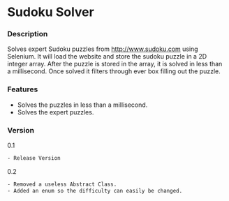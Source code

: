 # Sudoku Solver

### Description
Solves expert Sudoku puzzles from http://www.sudoku.com using Selenium. 
It will load the website and store the sudoku puzzle in a 2D integer array. 
After the puzzle is stored in the array, it is solved in less than a millisecond. 
Once solved it filters through ever box filling out the puzzle.

### Features
* Solves the puzzles in less than a millisecond.
* Solves the expert puzzles.

### Version
0.1
```sh
- Release Version
```
0.2
```sh
- Removed a useless Abstract Class.
- Added an enum so the difficulty can easily be changed.
```
